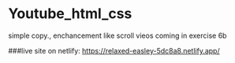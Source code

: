 # Youtube_html_css
simple copy., enchancement like scroll vieos coming in exercise 6b

###live site on netlify:
https://relaxed-easley-5dc8a8.netlify.app/
